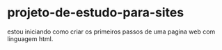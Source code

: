 # projeto-de-estudo-para-sites
estou iniciando como criar os primeiros passos de uma pagina web com linguagem html.
